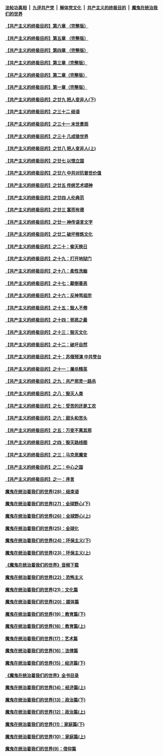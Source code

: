 ####  [法轮功真相](../../../../basic/blob/master/README.md?t=03030514) &nbsp;|&nbsp; [九评共产党](../../../../9ping.md/blob/master/README.md?t=03030514) &nbsp;|&nbsp; [解体党文化](../../../../jtdwh.md/blob/master/README.md?t=03030514)  &nbsp;|&nbsp; [共产主义的终极目的](../../../../gczydzjmd.md/blob/master/README.md?t=03030514) &nbsp;|&nbsp; [魔鬼在统治我们的世界](../../../../mgztzwmdsj.md/blob/master/README.md?t=03030514) 

#### [【共产主义的终极目的】第六章 （完整版）](../pages/nsc422/n11428913.md?t=03030514) 

#### [【共产主义的终极目的】第五章 （完整版）](../pages/nsc422/n11428912.md?t=03030514) 

#### [【共产主义的终极目的】第四章 （完整版）](../pages/nsc422/n11428907.md?t=03030514) 

#### [【共产主义的终极目的】第三章（完整版）](../pages/nsc422/n11428848.md?t=03030514) 

#### [【共产主义的终极目的】第二章（完整版）](../pages/nsc422/n11428831.md?t=03030514) 

#### [【共产主义的终极目的】第一章（完整版）](../pages/nsc422/n11417651.md?t=03030514) 

#### [【共产主义的终极目的】之廿九 把人变非人(下)](../pages/nsc422/n11344140.md?t=03030514) 

#### [【共产主义的终极目的】之三十二 结语](../pages/nsc422/n11360535.md?t=03030514) 

#### [【共产主义的终极目的】之三十一 末世景观](../pages/nsc422/n11351129.md?t=03030514) 

#### [【共产主义的终极目的】之三十 几成狼世界](../pages/nsc422/n11348280.md?t=03030514) 

#### [【共产主义的终极目的】之廿八 把人变非人(上)](../pages/nsc422/n11340492.md?t=03030514) 

#### [【共产主义的终极目的】之廿七 以恨立国](../pages/nsc422/n11336944.md?t=03030514) 

#### [【共产主义的终极目的】之廿六 中共对抗普世价值](../pages/nsc422/n11324785.md?t=03030514) 

#### [【共产主义的终极目的】之廿五 传统艺术颂神](../pages/nsc422/n11296396.md?t=03030514) 

#### [【共产主义的终极目的】之廿四 人伦典范](../pages/nsc422/n11296397.md?t=03030514) 

#### [【共产主义的终极目的】之廿三 富而有德](../pages/nsc422/n11283598.md?t=03030514) 

#### [【共产主义的终极目的】之廿一 神传语言文字](../pages/nsc422/n11263265.md?t=03030514) 

#### [【共产主义的终极目的】之廿二 破坏修炼文化](../pages/nsc422/n11245728.md?t=03030514) 

#### [【共产主义的终极目的】之二十：偷天换日](../pages/nsc422/n11238846.md?t=03030514) 

#### [【共产主义的终极目的】之十九：打开地狱门](../pages/nsc422/n11206376.md?t=03030514) 

#### [【共产主义的终极目的】之十八：柔性洗脑](../pages/nsc422/n11199994.md?t=03030514) 

#### [【共产主义的终极目的】之十七：颠倒善恶](../pages/nsc422/n11179782.md?t=03030514) 

#### [【共产主义的终极目的】之十六：反神骂祖宗](../pages/nsc422/n11166798.md?t=03030514) 

#### [【共产主义的终极目的】之十五：毁人不倦](../pages/nsc422/n11166792.md?t=03030514) 

#### [【共产主义的终极目的】之十四：邪恶之最](../pages/nsc422/n11150249.md?t=03030514) 

#### [【共产主义的终极目的】之十三：毁灭文化](../pages/nsc422/n11135227.md?t=03030514) 

#### [【共产主义的终极目的】之十二：破坏自然](../pages/nsc422/n11135214.md?t=03030514) 

#### [【共产主义的终极目的】之十：苏俄预演 中共登台](../pages/nsc422/n11118424.md?t=03030514) 

#### [【共产主义的终极目的】之十一：屠杀精英](../pages/nsc422/n11118442.md?t=03030514) 

#### [【共产主义的终极目的】之九：共产邪灵一路杀](../pages/nsc422/n11114139.md?t=03030514) 

#### [【共产主义的终极目的】之八：毁灭人类](../pages/nsc422/n11108503.md?t=03030514) 

#### [【共产主义的终极目的】之七：受苦的还是工农](../pages/nsc422/n11101809.md?t=03030514) 

#### [【共产主义的终极目的】之六：甜头和苦头](../pages/nsc422/n11096971.md?t=03030514) 

#### [【共产主义的终极目的】之五：万变不离其邪](../pages/nsc422/n11091285.md?t=03030514) 

#### [【共产主义的终极目的】之四：毁灭路线图](../pages/nsc422/n11086284.md?t=03030514) 

#### [【共产主义的终极目的】之三：马克思魔变](../pages/nsc422/n11061941.md?t=03030514) 

#### [【共产主义的终极目的】之二：中心之国](../pages/nsc422/n11047728.md?t=03030514) 

#### [【共产主义的终极目的】之一：序言](../pages/nsc422/n11086077.md?t=03030514) 

#### [魔鬼在统治着我们的世界(28)：结束语](../pages/nsc422/n10936246.md?t=03030514) 

#### [魔鬼在统治着我们的世界(27)：全球野心(下)](../pages/nsc422/n10928319.md?t=03030514) 

#### [魔鬼在统治着我们的世界(26)：全球野心(上)](../pages/nsc422/n10900318.md?t=03030514) 

#### [魔鬼在统治着我们的世界(25)：全球化](../pages/nsc422/n10788205.md?t=03030514) 

#### [魔鬼在统治着我们的世界(24)：环保主义(下)](../pages/nsc422/n10695307.md?t=03030514) 

#### [魔鬼在统治着我们的世界(23)：环保主义(上)](../pages/nsc422/n10688613.md?t=03030514) 

#### [《魔鬼在统治着我们的世界》音频下载](../pages/nsc422/n10635553.md?t=03030514) 

#### [魔鬼在统治着我们的世界(22)：恐怖主义](../pages/nsc422/n10614727.md?t=03030514) 

#### [魔鬼在统治着我们的世界(21)：文化篇](../pages/nsc422/n10597706.md?t=03030514) 

#### [魔鬼在统治着我们的世界(20)：媒体篇](../pages/nsc422/n10586579.md?t=03030514) 

#### [魔鬼在统治着我们的世界(19)：教育篇(下)](../pages/nsc422/n10564808.md?t=03030514) 

#### [魔鬼在统治着我们的世界(18)：教育篇(上)](../pages/nsc422/n10526970.md?t=03030514) 

#### [魔鬼在统治着我们的世界(17)：艺术篇](../pages/nsc422/n10499093.md?t=03030514) 

#### [魔鬼在统治着我们的世界(16)：法律篇](../pages/nsc422/n10485969.md?t=03030514) 

#### [魔鬼在统治着我们的世界(15)：经济篇(下)](../pages/nsc422/n10469975.md?t=03030514) 

#### [《魔鬼在统治着我们的世界》全书目录](../pages/nsc422/n10464261.md?t=03030514) 

#### [魔鬼在统治着我们的世界(14)：经济篇(上)](../pages/nsc422/n10457370.md?t=03030514) 

#### [魔鬼在统治着我们的世界(13)：政治篇(下)](../pages/nsc422/n10448270.md?t=03030514) 

#### [魔鬼在统治着我们的世界(12)：政治篇(上)](../pages/nsc422/n10444576.md?t=03030514) 

#### [魔鬼在统治着我们的世界(11)：家庭篇(下)](../pages/nsc422/n10440961.md?t=03030514) 

#### [魔鬼在统治着我们的世界(10)：家庭篇(上)](../pages/nsc422/n10435448.md?t=03030514) 

#### [魔鬼在统治着我们的世界(9)：信仰篇](../pages/nsc422/n10432159.md?t=03030514) 


